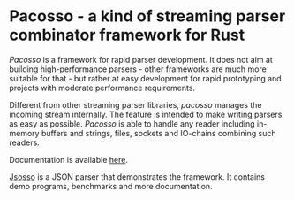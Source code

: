 # Pacosso - a kind of streaming parser combinator framework for Rust

_Pacosso_ is a framework for rapid parser development.
It does not aim at building high-performance parsers -
other frameworks are much more suitable for that -
but rather at easy development for rapid prototyping
and projects with moderate performance requirements.

Different from other streaming parser libraries,
_pacosso_ manages the incoming stream internally.
The feature is intended to make writing parsers
as easy as possible.
_Pacosso_ is able to handle any reader including
in-memory buffers and strings, files, sockets and
IO-chains combining such readers.

Documentation is available [here].

[Jsosso] is a JSON parser that demonstrates the framework.
It contains demo programs, benchmarks and more documentation.

[here]: https://docs.rs/pacosso/0.2.4/pacosso/
[Jsosso]: https://github.com/toschoo/jsosso

